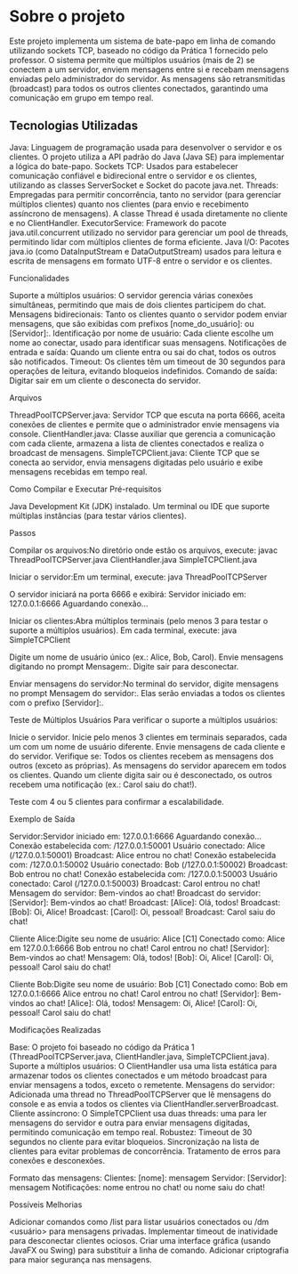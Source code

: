 # Sobre o projeto
Este projeto implementa um sistema de bate-papo em linha de comando utilizando sockets TCP, baseado no código da Prática 1 fornecido pelo professor. O sistema permite que múltiplos usuários (mais de 2) se conectem a um servidor, enviem mensagens entre si e recebam mensagens enviadas pelo administrador do servidor. As mensagens são retransmitidas (broadcast) para todos os outros clientes conectados, garantindo uma comunicação em grupo em tempo real.

## Tecnologias Utilizadas

Java: Linguagem de programação usada para desenvolver o servidor e os clientes. O projeto utiliza a API padrão do Java (Java SE) para implementar a lógica do bate-papo.
Sockets TCP: Usados para estabelecer comunicação confiável e bidirecional entre o servidor e os clientes, utilizando as classes ServerSocket e Socket do pacote java.net.
Threads: Empregadas para permitir concorrência, tanto no servidor (para gerenciar múltiplos clientes) quanto nos clientes (para envio e recebimento assíncrono de mensagens). A classe Thread é usada diretamente no cliente e no ClientHandler.
ExecutorService: Framework do pacote java.util.concurrent utilizado no servidor para gerenciar um pool de threads, permitindo lidar com múltiplos clientes de forma eficiente.
Java I/O: Pacotes java.io (como DataInputStream e DataOutputStream) usados para leitura e escrita de mensagens em formato UTF-8 entre o servidor e os clientes.

Funcionalidades

Suporte a múltiplos usuários: O servidor gerencia várias conexões simultâneas, permitindo que mais de dois clientes participem do chat.
Mensagens bidirecionais: Tanto os clientes quanto o servidor podem enviar mensagens, que são exibidas com prefixos [nome_do_usuário]: ou [Servidor]:.
Identificação por nome de usuário: Cada cliente escolhe um nome ao conectar, usado para identificar suas mensagens.
Notificações de entrada e saída: Quando um cliente entra ou sai do chat, todos os outros são notificados.
Timeout: Os clientes têm um timeout de 30 segundos para operações de leitura, evitando bloqueios indefinidos.
Comando de saída: Digitar sair em um cliente o desconecta do servidor.

Arquivos

ThreadPoolTCPServer.java: Servidor TCP que escuta na porta 6666, aceita conexões de clientes e permite que o administrador envie mensagens via console.
ClientHandler.java: Classe auxiliar que gerencia a comunicação com cada cliente, armazena a lista de clientes conectados e realiza o broadcast de mensagens.
SimpleTCPClient.java: Cliente TCP que se conecta ao servidor, envia mensagens digitadas pelo usuário e exibe mensagens recebidas em tempo real.

Como Compilar e Executar
Pré-requisitos

Java Development Kit (JDK) instalado.
Um terminal ou IDE que suporte múltiplas instâncias (para testar vários clientes).

Passos

Compilar os arquivos:No diretório onde estão os arquivos, execute:
javac ThreadPoolTCPServer.java ClientHandler.java SimpleTCPClient.java


Iniciar o servidor:Em um terminal, execute:
java ThreadPoolTCPServer

O servidor iniciará na porta 6666 e exibirá:
Servidor iniciado em: 127.0.0.1:6666
Aguardando conexão...


Iniciar os clientes:Abra múltiplos terminais (pelo menos 3 para testar o suporte a múltiplos usuários). Em cada terminal, execute:
java SimpleTCPClient


Digite um nome de usuário único (ex.: Alice, Bob, Carol).
Envie mensagens digitando no prompt Mensagem:.
Digite sair para desconectar.


Enviar mensagens do servidor:No terminal do servidor, digite mensagens no prompt Mensagem do servidor:. Elas serão enviadas a todos os clientes com o prefixo [Servidor]:.


Teste de Múltiplos Usuários
Para verificar o suporte a múltiplos usuários:

Inicie o servidor.
Inicie pelo menos 3 clientes em terminais separados, cada um com um nome de usuário diferente.
Envie mensagens de cada cliente e do servidor.
Verifique se:
Todos os clientes recebem as mensagens dos outros (exceto as próprias).
As mensagens do servidor aparecem em todos os clientes.
Quando um cliente digita sair ou é desconectado, os outros recebem uma notificação (ex.: Carol saiu do chat!).


Teste com 4 ou 5 clientes para confirmar a escalabilidade.

Exemplo de Saída

Servidor:Servidor iniciado em: 127.0.0.1:6666
Aguardando conexão...
Conexão estabelecida com: /127.0.0.1:50001
Usuário conectado: Alice (/127.0.0.1:50001)
Broadcast: Alice entrou no chat!
Conexão estabelecida com: /127.0.0.1:50002
Usuário conectado: Bob (/127.0.0.1:50002)
Broadcast: Bob entrou no chat!
Conexão estabelecida com: /127.0.0.1:50003
Usuário conectado: Carol (/127.0.0.1:50003)
Broadcast: Carol entrou no chat!
Mensagem do servidor: Bem-vindos ao chat!
Broadcast do servidor: [Servidor]: Bem-vindos ao chat!
Broadcast: [Alice]: Olá, todos!
Broadcast: [Bob]: Oi, Alice!
Broadcast: [Carol]: Oi, pessoal!
Broadcast: Carol saiu do chat!


Cliente Alice:Digite seu nome de usuário: Alice
[C1] Conectado como: Alice em 127.0.0.1:6666
Bob entrou no chat!
Carol entrou no chat!
[Servidor]: Bem-vindos ao chat!
Mensagem: Olá, todos!
[Bob]: Oi, Alice!
[Carol]: Oi, pessoal!
Carol saiu do chat!


Cliente Bob:Digite seu nome de usuário: Bob
[C1] Conectado como: Bob em 127.0.0.1:6666
Alice entrou no chat!
Carol entrou no chat!
[Servidor]: Bem-vindos ao chat!
[Alice]: Olá, todos!
Mensagem: Oi, Alice!
[Carol]: Oi, pessoal!
Carol saiu do chat!



Modificações Realizadas

Base: O projeto foi baseado no código da Prática 1 (ThreadPoolTCPServer.java, ClientHandler.java, SimpleTCPClient.java).
Suporte a múltiplos usuários: O ClientHandler usa uma lista estática para armazenar todos os clientes conectados e um método broadcast para enviar mensagens a todos, exceto o remetente.
Mensagens do servidor: Adicionada uma thread no ThreadPoolTCPServer que lê mensagens do console e as envia a todos os clientes via ClientHandler.serverBroadcast.
Cliente assíncrono: O SimpleTCPClient usa duas threads: uma para ler mensagens do servidor e outra para enviar mensagens digitadas, permitindo comunicação em tempo real.
Robustez:
Timeout de 30 segundos no cliente para evitar bloqueios.
Sincronização na lista de clientes para evitar problemas de concorrência.
Tratamento de erros para conexões e desconexões.


Formato das mensagens:
Clientes: [nome]: mensagem
Servidor: [Servidor]: mensagem
Notificações: nome entrou no chat! ou nome saiu do chat!



Possíveis Melhorias

Adicionar comandos como /list para listar usuários conectados ou /dm <usuário> <mensagem> para mensagens privadas.
Implementar timeout de inatividade para desconectar clientes ociosos.
Criar uma interface gráfica (usando JavaFX ou Swing) para substituir a linha de comando.
Adicionar criptografia para maior segurança nas mensagens.
